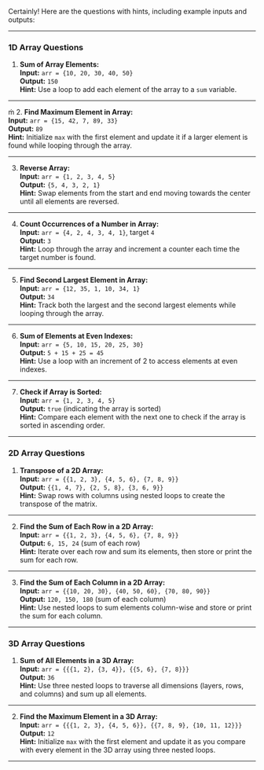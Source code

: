 Certainly! Here are the questions with hints, including example inputs and outputs:

---

### 1D Array Questions

1. **Sum of Array Elements:**  
   **Input:** `arr = {10, 20, 30, 40, 50}`  
   **Output:** `150`  
   **Hint:** Use a loop to add each element of the array to a `sum` variable.

---
ṁ
2. **Find Maximum Element in Array:**  
   **Input:** `arr = {15, 42, 7, 89, 33}`  
   **Output:** `89`  
   **Hint:** Initialize `max` with the first element and update it if a larger element is found while looping through the array.

---

3. **Reverse Array:**  
   **Input:** `arr = {1, 2, 3, 4, 5}`  
   **Output:** `{5, 4, 3, 2, 1}`  
   **Hint:** Swap elements from the start and end moving towards the center until all elements are reversed.

---

4. **Count Occurrences of a Number in Array:**  
   **Input:** `arr = {4, 2, 4, 3, 4, 1}`, target `4`  
   **Output:** `3`  
   **Hint:** Loop through the array and increment a counter each time the target number is found.

---

5. **Find Second Largest Element in Array:**  
   **Input:** `arr = {12, 35, 1, 10, 34, 1}`  
   **Output:** `34`  
   **Hint:** Track both the largest and the second largest elements while looping through the array.

---

6. **Sum of Elements at Even Indexes:**  
   **Input:** `arr = {5, 10, 15, 20, 25, 30}`  
   **Output:** `5 + 15 + 25 = 45`  
   **Hint:** Use a loop with an increment of 2 to access elements at even indexes.

---

7. **Check if Array is Sorted:**  
   **Input:** `arr = {1, 2, 3, 4, 5}`  
   **Output:** `true` (indicating the array is sorted)  
   **Hint:** Compare each element with the next one to check if the array is sorted in ascending order.

---

### 2D Array Questions

1. **Transpose of a 2D Array:**  
   **Input:** `arr = {{1, 2, 3}, {4, 5, 6}, {7, 8, 9}}`  
   **Output:** `{{1, 4, 7}, {2, 5, 8}, {3, 6, 9}}`  
   **Hint:** Swap rows with columns using nested loops to create the transpose of the matrix.

---

2. **Find the Sum of Each Row in a 2D Array:**  
   **Input:** `arr = {{1, 2, 3}, {4, 5, 6}, {7, 8, 9}}`  
   **Output:** `6, 15, 24` (sum of each row)  
   **Hint:** Iterate over each row and sum its elements, then store or print the sum for each row.

---

3. **Find the Sum of Each Column in a 2D Array:**  
   **Input:** `arr = {{10, 20, 30}, {40, 50, 60}, {70, 80, 90}}`  
   **Output:** `120, 150, 180` (sum of each column)  
   **Hint:** Use nested loops to sum elements column-wise and store or print the sum for each column.

---

### 3D Array Questions

1. **Sum of All Elements in a 3D Array:**  
   **Input:** `arr = {{{1, 2}, {3, 4}}, {{5, 6}, {7, 8}}}`  
   **Output:** `36`  
   **Hint:** Use three nested loops to traverse all dimensions (layers, rows, and columns) and sum up all elements.

---

2. **Find the Maximum Element in a 3D Array:**  
   **Input:** `arr = {{{1, 2, 3}, {4, 5, 6}}, {{7, 8, 9}, {10, 11, 12}}}`  
   **Output:** `12`  
   **Hint:** Initialize `max` with the first element and update it as you compare with every element in the 3D array using three nested loops.

---






